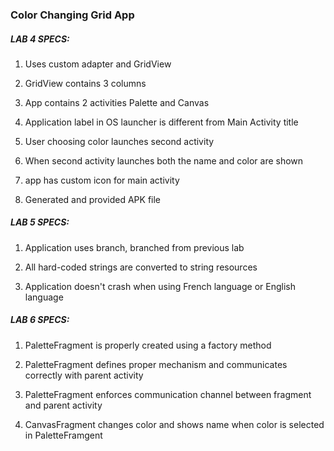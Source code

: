 ### Color Changing Grid App

##### LAB 4 SPECS:

1. Uses custom adapter and GridView

1. GridView contains 3 columns

1. App contains 2 activities Palette and Canvas

1. Application label in OS launcher is different from Main Activity title 

1. User choosing color launches second activity

1. When second activity launches both the name and color are shown

1. app has custom icon for main activity

1. Generated and provided APK file

##### LAB 5 SPECS:

1. Application uses branch, branched from previous lab

1. All hard-coded strings are converted to string resources

1. Application doesn't crash when using French language or English language

##### LAB 6 SPECS:

1. PaletteFragment is properly created using a factory method

1. PaletteFragment defines proper mechanism and communicates correctly with parent activity

1. PaletteFragment enforces communication channel between fragment and parent activity

1. CanvasFragment changes color and shows name when color is selected in PaletteFramgent 

